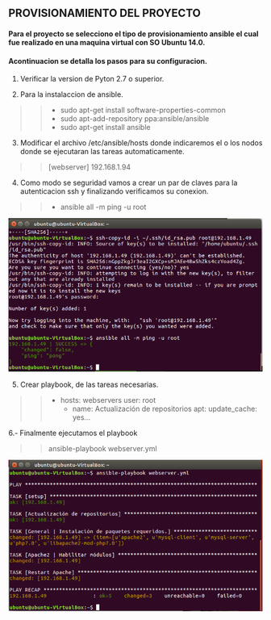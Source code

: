 PROVISIONAMIENTO DEL PROYECTO
------------------------------

#### Para el proyecto se selecciono el tipo de provisionamiento ansible el cual fue realizado en una maquina virtual con SO Ubuntu 14.0.

#### Acontinuacion se detalla los pasos para su configuracion.

1. Verificar la version de Pyton 2.7 o superior.

2. Para la instalaccion de ansible.
>
>>	* sudo apt-get install software-properties-common
>>	* sudo apt-add-repository ppa:ansible/ansible
>>	* sudo apt-get install ansible

3. Modificar el archivo /etc/ansible/hosts donde indicaremos el o los nodos donde se ejecutaran las tareas automaticamente.
>
>>	[webserver]
>>	192.168.1.94

4. Como modo se seguridad vamos a crear un par de claves para la autenticacion ssh y finalizando verificamos su conexion.
>
>>	* ansible all -m ping -u root

![Con titulo](https://github.com/daiaguirre979/CC-Master/raw/master/ansible1.png "ansible")


5. Crear playbook, de las tareas necesarias.

>
>> 	- hosts: webservers
>>	  user: root
>>	    - name: Actualización de repositorios
>>	      apt:
>>	      update_cache: yes...


6.- Finalmente ejecutamos el playbook
>
>>	ansible-playbook webserver.yml

![Con titulo](https://github.com/daiaguirre979/CC-Master/raw/master/ansible.png "playbook")



